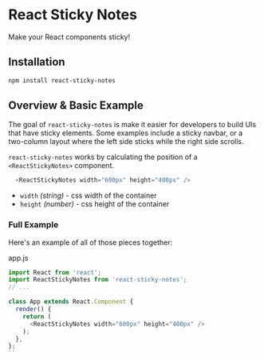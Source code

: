 # React Sticky Notes

Make your React components sticky!

## Installation

```sh
npm install react-sticky-notes
```

## Overview & Basic Example

The goal of `react-sticky-notes` is make it easier for developers to build UIs that have sticky elements. Some examples include a sticky navbar, or a two-column layout where the left side sticks while the right side scrolls.

`react-sticky-notes` works by calculating the position of a `<ReactStickyNotes>` component.

```js
  <ReactStickyNotes width="600px" height="400px" />
```
* `width` _(string)_ - css width of the container
* `height` _(number)_ - css height of the container
### Full Example

Here's an example of all of those pieces together:

app.js

```js
import React from 'react';
import ReactStickyNotes from 'react-sticky-notes';
// ...

class App extends React.Component {
  render() {
    return (
      <ReactStickyNotes width="600px" height="400px" />
    );
  },
};
``
